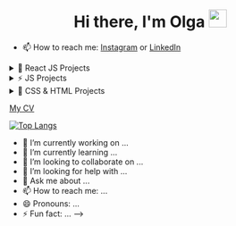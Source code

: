 <h1 align="center">Hi there, I'm Olga 
<img src="https://github.com/blackcater/blackcater/raw/main/images/Hi.gif" height="32"/></h1>

- 📫 How to reach me: [Instagram](https://www.instagram.com/olga.grishchenko/) or [LinkedIn](https://www.linkedin.com/in/olga-grishchenko/)

<details><summary>🚀 React JS Projects</summary>
  
   1. [Blogofolio](https://github.com/OlgaGrishchenko/Blogofolio)
   2. [Pixema](https://github.com/OlgaGrishchenko/Pixema) 
   3. [Agile Dreamers](https://github.com/OlgaGrishchenko/AgileDreamers) in developing
  
</details>

<details><summary>⚡ JS Projects</summary>
  
   1. [Trello JS](https://olgagrishchenko.github.io/trello-app/)
   2. [To-do JS](https://olgagrishchenko.github.io/todo-app/)
  
</details>

  <details><summary>🌱 CSS & HTML Projects</summary>
  
   1. [PROTOTYPES AXIT](https://olgagrishchenko.github.io/AXIT/)
   2. [PROTOTYPES ActiveBox](https://olgagrishchenko.github.io/ActiveBox/)
  
</details>

[My CV](https://github.com/OlgaGrishchenko/My-CV/tree/main)

[![Top Langs](https://github-readme-stats.vercel.app/api/top-langs/?username=anuraghazra&layout=compact)](https://github.com/anuraghazra/github-readme-stats)

- 🔭 I’m currently working on ...
- 🌱 I’m currently learning ...
- 👯 I’m looking to collaborate on ...
- 🤔 I’m looking for help with ...
- 💬 Ask me about ...
- 📫 How to reach me: ...
- 😄 Pronouns: ...
- ⚡ Fun fact: ...
-->
